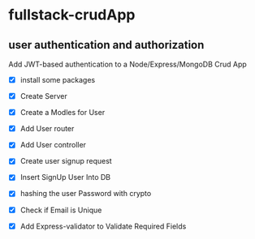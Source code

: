 # fullstack-crudApp

## user authentication and authorization ##

Add JWT-based authentication to a Node/Express/MongoDB Crud App

* [x] install some packages
* [x] Create Server
* [x] Create a Modles for User
* [x] Add User router
* [x] Add User controller
* [x] Create user signup request
* [x] Insert SignUp User Into DB
* [x] hashing the user Password with crypto
* [x] Check if Email is Unique
* [x] Add Express-validator to Validate Required Fields


